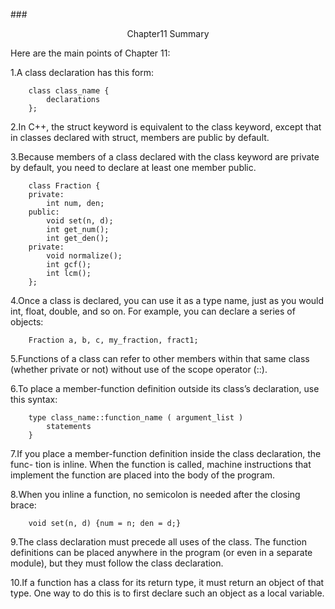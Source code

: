###<center>Chapter11 Summary</center>

Here are the main points of Chapter 11:

1.A class declaration has this form:

        class class_name {
            declarations
        };
        
2.In C++, the struct keyword is equivalent to the class keyword, except that in
classes declared with struct, members are public by default.

3.Because members of a class declared with the class keyword are private by
default, you need to declare at least one member public.

        class Fraction {
        private:
            int num, den;
        public:
            void set(n, d);
            int get_num();
            int get_den();
        private:
            void normalize();
            int gcf();
            int lcm();
        };
        
4.Once a class is declared, you can use it as a type name, just as you would int,
float, double, and so on. For example, you can declare a series of objects:

        Fraction a, b, c, my_fraction, fract1;

5.Functions of a class can refer to other members within that same class (whether
private or not) without use of the scope operator (::).

6.To place a member-function definition outside its class’s declaration, use this
syntax:

        type class_name::function_name ( argument_list )
            statements
        }


7.If you place a member-function definition inside the class declaration, the func-
tion is inline. When the function is called, machine instructions that implement
the function are placed into the body of the program.

8.When you inline a function, no semicolon is needed after the closing brace:

        void set(n, d) {num = n; den = d;}

9.The class declaration must precede all uses of the class. The function definitions
can be placed anywhere in the program (or even in a separate module), but they
must follow the class declaration.

10.If a function has a class for its return type, it must return an object of that type.
One way to do this is to first declare such an object as a local variable.












